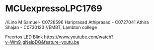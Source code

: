 # MCUexpressoLPC1769

//Lino M Samuel- C0728596
Hariprasad Athiprasad - C0727041
Athira Shajan - C0730123
//EMBT, Lambton college


Freertos LED Blink
https://www.youtube.com/watch?v=Wm9_gNeipDQ&feature=youtu.be


